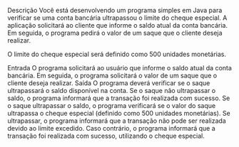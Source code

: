 Descrição
Você está desenvolvendo um programa simples em Java para verificar se uma conta bancária ultrapassou o limite do cheque especial. A aplicação solicitará ao cliente que informe o saldo atual da conta bancária. Em seguida, o programa pedirá o valor de um saque que o cliente deseja realizar.

O limite do cheque especial será definido como 500 unidades monetárias.

Entrada
O programa solicitará ao usuário que informe o saldo atual da conta bancária.
Em seguida, o programa solicitará o valor de um saque que o cliente deseja realizar.
Saída
O programa deverá verificar se o saque ultrapassará o saldo disponível na conta.
Se o saque não ultrapassar o saldo, o programa informará que a transação foi realizada com sucesso.
Se o saque ultrapassar o saldo, o programa verificará se o valor do saque ultrapassa o cheque especial (definido como 500 unidades monetárias).
Se ultrapassar, o programa informará que a transação não pode ser realizada devido ao limite excedido.
Caso contrário, o programa informará que a transação foi realizada com sucesso, utilizando o cheque especial.